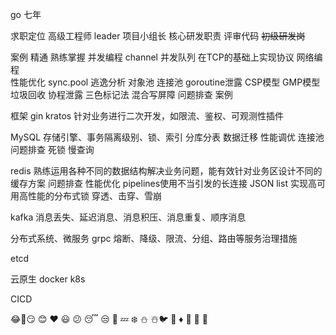 go 七年  

求职定位
高级工程师 leader 项目小组长 核心研发职责 评审代码  ~~初级研发岗~~

案例
精通 熟练掌握
并发编程 channel 并发队列 在TCP的基础上实现协议
网络编程  
性能优化 sync.pool 逃逸分析 对象池 连接池 goroutine泄露
CSP模型 GMP模型 垃圾回收 协程泄露 三色标记法 混合写屏障
问题排查 
案例

框架
gin kratos 针对业务进行二次开发，如限流、鉴权、可观测性插件

MySQL
存储引擎、事务隔离级别、锁、索引 分库分表 数据迁移 
性能调优 连接池
问题排查 死锁 慢查询 

redis
熟练运用各种不同的数据结构解决业务问题，能有效针对业务区设计不同的缓存方案 
问题排查 
性能优化 pipelines使用不当引发的长连接 JSON list 
实现高可用高性能的分布式锁
穿透、击穿、雪崩

kafka 消息丢失、延迟消息、消息积压、消息重复、顺序消息

分布式系统、微服务 grpc 熔断、降级、限流、分组、路由等服务治理措施 

etcd 

云原生 docker k8s 

CICD 


😂🚀️😏 😊 ❤️ 😃 😕 😴 😒 🖕 💤 ❄️ ⛄️ ☃️🐦 🐬 ♦️ 🤣 🐤 🤒